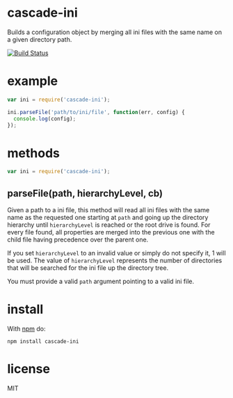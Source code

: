 # cascade-ini

Builds a configuration object by merging all ini files with the same name on a given directory path.

[![Build Status](https://travis-ci.org/stephl001/cascade-ini.svg?branch=master)](https://travis-ci.org/stephl001/cascade-ini)

# example

``` js
var ini = require('cascade-ini');

ini.parseFile('path/to/ini/file', function(err, config) {
  console.log(config);
});
```

# methods

``` js
var ini = require('cascade-ini');
```

## parseFile(path, hierarchyLevel, cb)

Given a path to a ini file, this method will read all ini files with the same name as the requested one starting at `path` and going up the directory hierarchy until `hierarchyLevel` is reached or the root drive is found. For every file found, all properties are merged into the previous one with the child file having precedence over the parent one.

If you set `hierarchyLevel` to an invalid value or simply do not specify it, 1 will be used. The value of `hierarchyLevel` represents the number of directories that will be searched for the ini file up the directory tree.

You must provide a valid `path` argument pointing to a valid ini file.

# install

With [npm](https://npmjs.org) do:

```
npm install cascade-ini
```

# license

MIT

